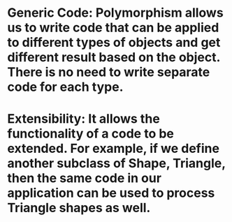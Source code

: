 # Generic Code: Polymorphism allows us to write code that can be applied to different types of objects and get different result based on the object. There is no need to write separate code for each type.

# Extensibility: It allows the functionality of a code to be extended. For example, if we define another subclass of Shape, Triangle, then the same code in our application can be used to process Triangle shapes as well.